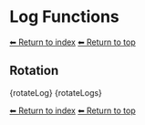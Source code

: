 # Log Functions

[⬅ Return to index](index.md)
[⬅ Return to top](../index.md)

## Rotation

{rotateLog}
{rotateLogs}

[⬅ Return to index](index.md)
[⬅ Return to top](../index.md)
